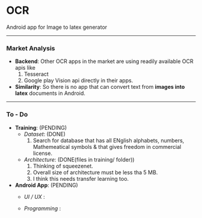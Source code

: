 # OCR
Android app for Image to latex generator

---
### Market Analysis
+ __Backend__:
  Other OCR apps in the market are using readily available OCR apis like
  1. Tesseract 
  2. Google play Vision api 
  directly in their apps.
+ __Similarity__:
  So there is no app that can convert text from __images into latex__ documents in Android.
  
___
### To - Do
+ __Training__: (PENDING)
  * _Dataset_:   (DONE)
    1. Search for database that has all ENglish alphabets, numbers, Mathemeatical symbols & that gives freedom in commercial license.
  * _Architecture_: (DONE(files in training/ folder))
    1. Thinking of squeezenet.
    2. Overall size of architecture must be less tha 5 MB.
    3. I think this needs transfer learning too.
+ __Android App__: (PENDING)
  * _UI / UX_ :
    
  * _Programming_ :


